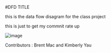  #DFD TITLE

this is the data flow disagram for the class project


this is just to get my commnit rate up

![image](https://cloud.githubusercontent.com/assets/21317650/18651604/89afdf06-7e89-11e6-999c-7db9cc123897.png)


Contributors : Brent Mac and Kimberly Yau


